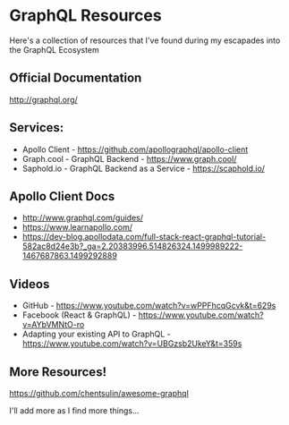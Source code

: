 # GraphQL Resources

Here's a collection of resources that I've found during my escapades into the GraphQL Ecosystem

## Official Documentation

http://graphql.org/

## Services:

* Apollo Client - https://github.com/apollographql/apollo-client
* Graph.cool - GraphQL Backend - https://www.graph.cool/
* Saphold.io - GraphQL Backend as a Service - https://scaphold.io/

## Apollo Client Docs

* http://www.graphql.com/guides/
* https://www.learnapollo.com/
* https://dev-blog.apollodata.com/full-stack-react-graphql-tutorial-582ac8d24e3b?_ga=2.20383996.514826324.1499989222-1467687863.1499292889

## Videos

* GitHub - https://www.youtube.com/watch?v=wPPFhcqGcvk&t=629s
* Facebook (React & GraphQL) - https://www.youtube.com/watch?v=AYbVMNtO-ro
* Adapting your existing API to GraphQL - https://www.youtube.com/watch?v=UBGzsb2UkeY&t=359s

## More Resources! 
https://github.com/chentsulin/awesome-graphql

I'll add more as I find more things...
